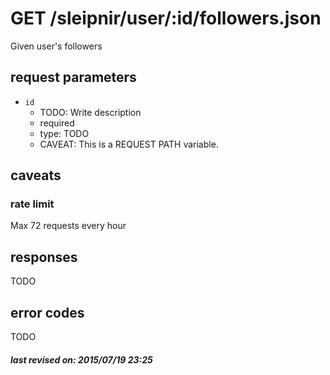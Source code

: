 # GET /sleipnir/user/:id/followers.json

Given user's followers

## request parameters

- `id`
  - TODO: Write description
  - required
  - type: TODO
  - CAVEAT: This is a REQUEST PATH variable.

## caveats

### rate limit

Max 72 requests every hour

## responses

TODO

## error codes

TODO

##### last revised on: 2015/07/19 23:25
